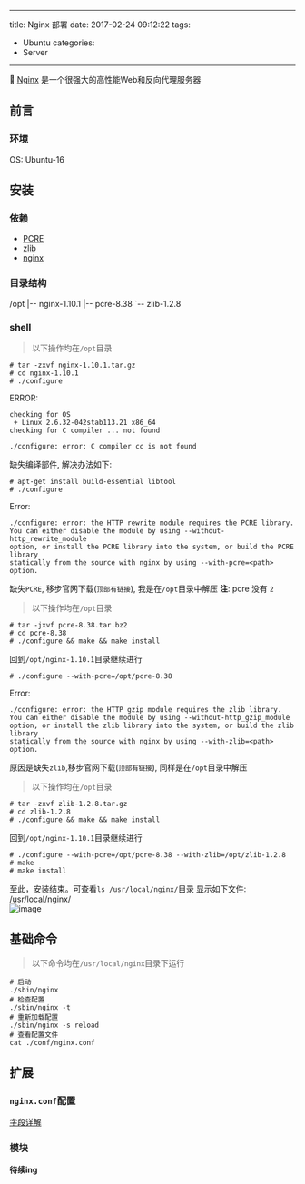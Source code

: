 ------
title: Nginx 部署
date: 2017-02-24 09:12:22
tags:
  - Ubuntu
categories:
  - Server
------
🎽  [Nginx](http://baike.baidu.com/link?url=6LDqhy3I7UWDkwOT6TS_s-d4Jsv9AVcA_yedSmd618s1BjJl-0NQ-roxjDF7jHazXWlTwbIHTv03_gWIWeRPUq) 是一个很强大的高性能Web和反向代理服务器
<!--more-->

## 前言
### 环境
OS: Ubuntu-16

## 安装
### 依赖
- [PCRE](http://www.pcre.org/)
- [zlib](http://zlib.net)
- [nginx](nginx.org/en/download.html)

### 目录结构
/opt
|-- nginx-1.10.1
|-- pcre-8.38
\`-- zlib-1.2.8

### shell
> 以下操作均在`/opt`目录

```shell
# tar -zxvf nginx-1.10.1.tar.gz
# cd nginx-1.10.1
# ./configure
```
ERROR:
```shell
checking for OS
 + Linux 2.6.32-042stab113.21 x86_64
checking for C compiler ... not found

./configure: error: C compiler cc is not found
```
缺失编译部件, 解决办法如下:
```shell
# apt-get install build-essential libtool
# ./configure
```
Error:
```shell
./configure: error: the HTTP rewrite module requires the PCRE library.
You can either disable the module by using --without-http_rewrite_module
option, or install the PCRE library into the system, or build the PCRE library
statically from the source with nginx by using --with-pcre=<path> option.
```
缺失`PCRE`, 移步官网下载(`顶部有链接`), 我是在`/opt`目录中解压
**注**: pcre 没有 `2`
> 以下操作均在`/opt`目录  


```shell
# tar -jxvf pcre-8.38.tar.bz2
# cd pcre-8.38
# ./configure && make && make install
```

回到`/opt/nginx-1.10.1`目录继续进行
```shell
# ./configure --with-pcre=/opt/pcre-8.38
```
Error:
```shell
./configure: error: the HTTP gzip module requires the zlib library.
You can either disable the module by using --without-http_gzip_module
option, or install the zlib library into the system, or build the zlib library
statically from the source with nginx by using --with-zlib=<path> option.
```
原因是缺失`zlib`,移步官网下载(`顶部有链接`), 同样是在`/opt`目录中解压
> 以下操作均在`/opt`目录  

```shell
# tar -zxvf zlib-1.2.8.tar.gz
# cd zlib-1.2.8
# ./configure && make && make install
```
回到`/opt/nginx-1.10.1`目录继续进行

```shell
# ./configure --with-pcre=/opt/pcre-8.38 --with-zlib=/opt/zlib-1.2.8
# make
# make install
```
至此，安装结束。可查看`ls /usr/local/nginx/`目录
显示如下文件:
/usr/local/nginx/  
![image](http://cdn.hocgin.top/E3B25E4D-8D26-4E4D-BBA2-F77F7B089FA5.png)

## 基础命令
> 以下命令均在`/usr/local/nginx`目录下运行  

```shell
# 启动
./sbin/nginx
# 检查配置
./sbin/nginx -t
# 重新加载配置
./sbin/nginx -s reload
# 查看配置文件
cat ./conf/nginx.conf
```

## 扩展
### `nginx.conf`配置
[字段详解](http://blog.csdn.net/tjcyjd/article/details/50695922)

### 模块
**待续ing**
